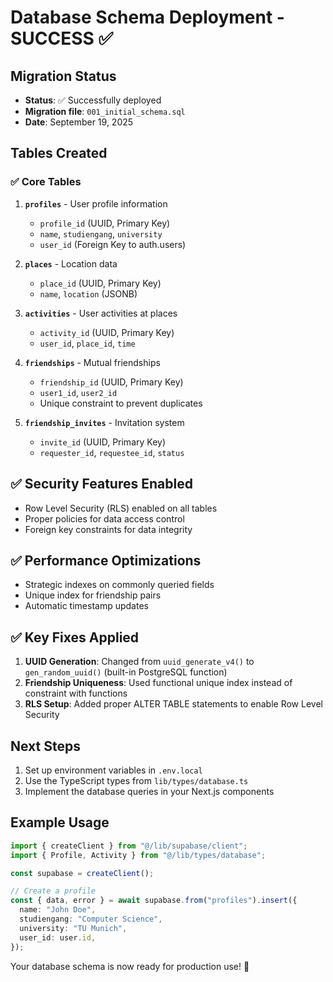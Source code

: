 # Database Schema Deployment - SUCCESS ✅

## Migration Status

- **Status**: ✅ Successfully deployed
- **Migration file**: `001_initial_schema.sql`
- **Date**: September 19, 2025

## Tables Created

### ✅ Core Tables

1. **`profiles`** - User profile information

   - `profile_id` (UUID, Primary Key)
   - `name`, `studiengang`, `university`
   - `user_id` (Foreign Key to auth.users)

2. **`places`** - Location data

   - `place_id` (UUID, Primary Key)
   - `name`, `location` (JSONB)

3. **`activities`** - User activities at places

   - `activity_id` (UUID, Primary Key)
   - `user_id`, `place_id`, `time`

4. **`friendships`** - Mutual friendships

   - `friendship_id` (UUID, Primary Key)
   - `user1_id`, `user2_id`
   - Unique constraint to prevent duplicates

5. **`friendship_invites`** - Invitation system
   - `invite_id` (UUID, Primary Key)
   - `requester_id`, `requestee_id`, `status`

## ✅ Security Features Enabled

- Row Level Security (RLS) enabled on all tables
- Proper policies for data access control
- Foreign key constraints for data integrity

## ✅ Performance Optimizations

- Strategic indexes on commonly queried fields
- Unique index for friendship pairs
- Automatic timestamp updates

## ✅ Key Fixes Applied

1. **UUID Generation**: Changed from `uuid_generate_v4()` to `gen_random_uuid()` (built-in PostgreSQL function)
2. **Friendship Uniqueness**: Used functional unique index instead of constraint with functions
3. **RLS Setup**: Added proper ALTER TABLE statements to enable Row Level Security

## Next Steps

1. Set up environment variables in `.env.local`
2. Use the TypeScript types from `lib/types/database.ts`
3. Implement the database queries in your Next.js components

## Example Usage

```typescript
import { createClient } from "@/lib/supabase/client";
import { Profile, Activity } from "@/lib/types/database";

const supabase = createClient();

// Create a profile
const { data, error } = await supabase.from("profiles").insert({
  name: "John Doe",
  studiengang: "Computer Science",
  university: "TU Munich",
  user_id: user.id,
});
```

Your database schema is now ready for production use! 🚀
